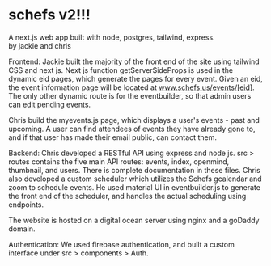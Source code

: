 # schefs v2!!!
A next.js web app built with node, postgres, tailwind, express. <br>
by jackie and chris
 
Frontend: 
Jackie built the majority of the front end of the site using tailwind CSS and next js. Next js function getServerSideProps is used in the dynamic eid pages, which generate the pages for every event. Given an eid, the event information page will be located at www.schefs.us/events/[eid]. The only other dynamic route is for the eventbuilder, so that admin users can edit pending events. 


Chris build the myevents.js page, which displays a user's events - past and upcoming. A user can find attendees of events they have already gone to, and if that user has made their email public, can contact them. 

Backend:
Chris developed a RESTful API using express and node js. src > routes contains the five main API routes: events, index, openmind, thumbnail, and users. There is complete documentation in these files. 
Chris also developed a custom scheduler which utilizes the Schefs gcalendar and zoom to schedule events. He used material UI in eventbuilder.js to generate the front end of the scheduler, and handles the actual scheduling using endpoints.

The website is hosted on a digital ocean server using nginx and a goDaddy domain. 

Authentication: We used firebase authentication, and built a custom interface under src > components > Auth. 
